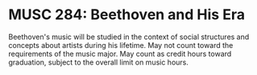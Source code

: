 # MUSC 284: Beethoven and His Era

Beethoven's music will be studied in the context of social structures and concepts about artists during his lifetime. May not count toward the requirements of the music major. May count as credit hours toward graduation, subject to the overall limit on music hours.